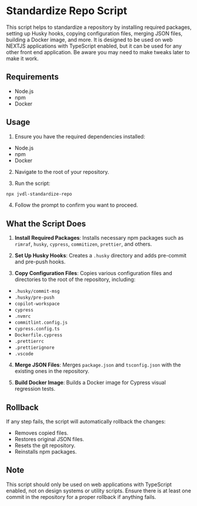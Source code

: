 # Standardize Repo Script

This script helps to standardize a repository by installing required packages, setting up Husky hooks, copying configuration files, merging JSON files, building a Docker image, and more. It is designed to be used on web NEXTJS applications with TypeScript enabled, but it can be used for any other front end application. Be aware you may need to make tweaks later to make it work.

## Requirements

- Node.js
- npm
- Docker

## Usage

1. Ensure you have the required dependencies installed:
  - Node.js
  - npm
  - Docker

2. Navigate to the root of your repository.

3. Run the script:
  ```sh
  npx jvdl-standardize-repo
  ```

4. Follow the prompt to confirm you want to proceed.

## What the Script Does

1. **Install Required Packages**: Installs necessary npm packages such as `rimraf`, `husky`, `cypress`, `commitizen`, `prettier`, and others.

2. **Set Up Husky Hooks**: Creates a `.husky` directory and adds pre-commit and pre-push hooks.

3. **Copy Configuration Files**: Copies various configuration files and directories to the root of the repository, including:
  - `.husky/commit-msg`
  - `.husky/pre-push`
  - `copilot-workspace`
  - `cypress`
  - `.nvmrc`
  - `commitlint.config.js`
  - `cypress.config.ts`
  - `Dockerfile.cypress`
  - `.prettierrc`
  - `.prettierignore`
  - `.vscode`

4. **Merge JSON Files**: Merges `package.json` and `tsconfig.json` with the existing ones in the repository.

5. **Build Docker Image**: Builds a Docker image for Cypress visual regression tests.

## Rollback

If any step fails, the script will automatically rollback the changes:
- Removes copied files.
- Restores original JSON files.
- Resets the git repository.
- Reinstalls npm packages.

## Note

This script should only be used on web applications with TypeScript enabled, not on design systems or utility scripts. Ensure there is at least one commit in the repository for a proper rollback if anything fails.
